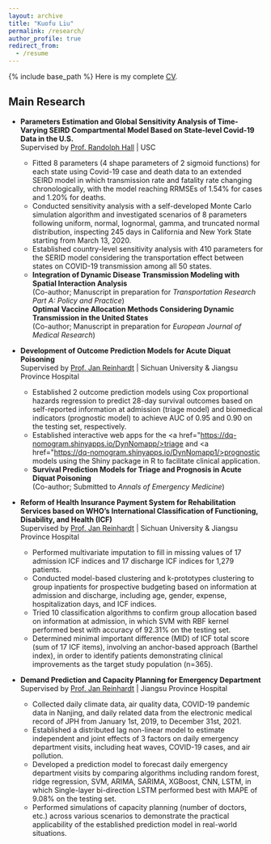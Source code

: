 ```yaml
---
layout: archive
title: "Kuofu Liu"
permalink: /research/
author_profile: true
redirect_from:
  - /resume
---
```


{% include base_path %}
Here is my complete <a href="https://kuofuliu.github.io/images/0918Kuofu%20Liu_CV.pdf">CV</a>.
## Main Research
* **Parameters Estimation and Global Sensitivity Analysis of Time-Varying SEIRD Compartmental Model Based on State-level Covid-19 Data in the U.S.**<br>
  Supervised by <a href="https://viterbi.usc.edu/directory/faculty/Hall/Randolph">Prof. Randolph Hall</a> | USC
  * Fitted 8 parameters (4 shape parameters of 2 sigmoid functions) for each state using Covid-19 case and death data to an extended SEIRD model in which transmission rate and fatality rate changing chronologically, with the model reaching RRMSEs of 1.54% for cases and 1.20% for deaths.<br>
  * Conducted sensitivity analysis with a self-developed Monte Carlo simulation algorithm and investigated scenarios of 8 parameters following uniform, normal, lognormal, gamma, and truncated normal distribution, inspecting 245 days in California and New York State starting from March 13, 2020.<br>
  * Established country-level sensitivity analysis with 410 parameters for the SERID model considering the transportation effect between states on COVID-19 transmission among all 50 states.<br>
  * **Integration of Dynamic Disease Transmission Modeling with Spatial Interaction Analysis**<br> (Co-author; Manuscript in preparation for <i>Transportation Research Part A: Policy and Practice</i>)<br>
  **Optimal Vaccine Allocation Methods Considering Dynamic Transmission in the United States**<br> (Co-author; Manuscript in preparation for <i>European Journal of Medical Research</i>)<br>

    
* **Development of Outcome Prediction Models for Acute Diquat Poisoning**<br>
  Supervised by <a href="https://www.researchgate.net/profile/Jan-Reinhardt-4">Prof. Jan Reinhardt</a> | Sichuan University & Jiangsu Province Hospital<br>
  * Established 2 outcome prediction models using Cox proportional hazards regression to predict 28-day survival outcomes based on self-reported information at admission (triage model) and biomedical indicators (prognostic model) to achieve AUC of 0.95 and 0.90 on the testing set, respectively.<br>
  * Established interactive web apps for the <a href="https://dq-nomogram.shinyapps.io/DynNomapp/>triage</a> and <a href="https://dq-nomogram.shinyapps.io/DynNomapp1/>prognostic</a> models using the Shiny package in R to facilitate clinical application.<br>
  * **Survival Prediction Models for Triage and Prognosis in Acute Diquat Poisoning**<br> (Co-author; Submitted to <i>Annals of Emergency Medicine</i>)

    
* **Reform of Health Insurance Payment System for Rehabilitation Services based on WHO’s International Classification of Functioning, Disability, and Health (ICF)**<br>
  Supervised by <a href="https://www.researchgate.net/profile/Jan-Reinhardt-4">Prof. Jan Reinhardt</a> | Sichuan University & Jiangsu Province Hospital<br>
  * Performed multivariate imputation to fill in missing values of 17 admission ICF indices and 17 discharge ICF indices for 1,279 patients.<br>
  * Conducted model-based clustering and k-prototypes clustering to group inpatients for prospective budgeting based on information at admission and discharge, including age, gender, expense, hospitalization days, and ICF indices.<br>
  * Tried 10 classification algorithms to confirm group allocation based on information at admission, in which SVM with RBF kernel performed best with accuracy of 92.31% on the testing set.<br>
  * Determined minimal important difference (MID) of ICF total score (sum of 17 ICF items), involving an anchor-based approach (Barthel index), in order to identify patients demonstrating clinical improvements as the target study population (n=365).<br>

* **Demand Prediction and Capacity Planning for Emergency Department**<br>
  Supervised by <a href="https://www.researchgate.net/profile/Jan-Reinhardt-4">Prof. Jan Reinhardt</a> | Jiangsu Province Hospital<br>
  * Collected daily climate data, air quality data, COVID-19 pandemic data in Nanjing, and daily related data from the electronic medical record of JPH from January 1st, 2019, to December 31st, 2021.<br>
  * Established a distributed lag non-linear model to estimate independent and joint effects of 3 factors on daily emergency department visits, including heat waves, COVID-19 cases, and air pollution.<br>
  * Developed a prediction model to forecast daily emergency department visits by comparing algorithms including random forest, ridge regression, SVM, ARIMA, SARIMA, XGBoost, CNN, LSTM, in which Single-layer bi-direction LSTM performed best with MAPE of 9.08% on the testing set.<br>
  * Performed simulations of capacity planning (number of doctors, etc.) across various scenarios to demonstrate the practical applicability of the established prediction model in real-world situations.<br>
